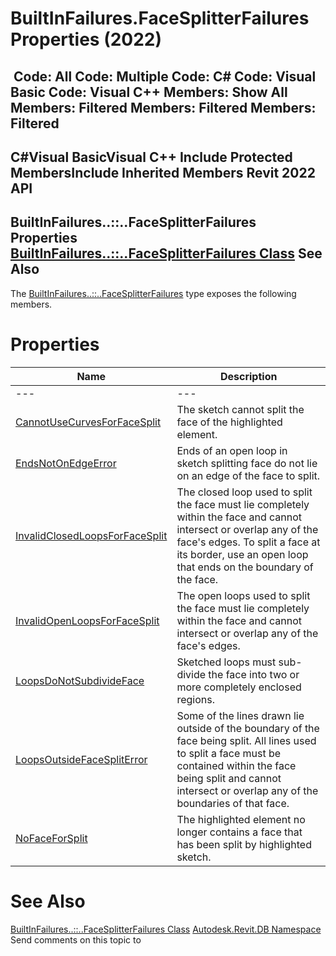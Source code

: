 # BuiltInFailures.FaceSplitterFailures Properties (2022)

﻿
 Code: All Code: Multiple Code: C# Code: Visual Basic Code: Visual C++  Members: Show All Members: Filtered Members: Filtered Members: Filtered   
---  
C#Visual BasicVisual C++
Include Protected MembersInclude Inherited Members
Revit 2022 API  
---  
BuiltInFailures..::..FaceSplitterFailures Properties  
[BuiltInFailures..::..FaceSplitterFailures Class](c354be2c-4d56-3ed0-6977-3c5cf6972cdf.md "BuiltInFailures.FaceSplitterFailures Class") See Also  
---  
The [BuiltInFailures..::..FaceSplitterFailures](c354be2c-4d56-3ed0-6977-3c5cf6972cdf.md "BuiltInFailures.FaceSplitterFailures Class") type exposes the following members.
# Properties
| Name | Description |
| --- | --- |
| --- | --- | --- |
| [CannotUseCurvesForFaceSplit](7bd8dda8-92d3-bf78-ff59-675025a2f47c.md "CannotUseCurvesForFaceSplit Property") | The sketch cannot split the face of the highlighted element. |
| [EndsNotOnEdgeError](06d542ee-8006-582f-3eb2-2091438b855e.md "EndsNotOnEdgeError Property") | Ends of an open loop in sketch splitting face do not lie on an edge of the face to split. |
| [InvalidClosedLoopsForFaceSplit](ff21648e-5c98-1266-a2fa-94344fcc75b6.md "InvalidClosedLoopsForFaceSplit Property") | The closed loop used to split the face must lie completely within the face and cannot intersect or overlap any of the face's edges. To split a face at its border, use an open loop that ends on the boundary of the face. |
| [InvalidOpenLoopsForFaceSplit](995f3404-810c-25ce-8c15-6460b8750948.md "InvalidOpenLoopsForFaceSplit Property") | The open loops used to split the face must lie completely within the face and cannot intersect or overlap any of the face's edges. |
| [LoopsDoNotSubdivideFace](6700b99f-c3cc-9bfd-53ad-3d5abf317764.md "LoopsDoNotSubdivideFace Property") | Sketched loops must sub-divide the face into two or more completely enclosed regions. |
| [LoopsOutsideFaceSplitError](535caf99-8515-86c5-c505-8f7d6eedaa64.md "LoopsOutsideFaceSplitError Property") | Some of the lines drawn lie outside of the boundary of the face being split. All lines used to split a face must be contained within the face being split and cannot intersect or overlap any of the boundaries of that face. |
| [NoFaceForSplit](923a8482-ba81-100c-261c-96802a202ee2.md "NoFaceForSplit Property") | The highlighted element no longer contains a face that has been split by highlighted sketch. |

# See Also
[BuiltInFailures..::..FaceSplitterFailures Class](c354be2c-4d56-3ed0-6977-3c5cf6972cdf.md "BuiltInFailures.FaceSplitterFailures Class")
[Autodesk.Revit.DB Namespace](87546ba7-461b-c646-cbb1-2cb8f5bff8b2.md "Autodesk.Revit.DB Namespace")
Send comments on this topic to 